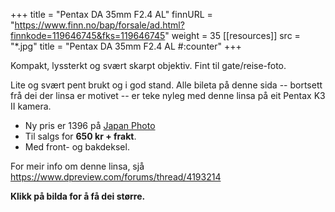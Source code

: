 +++
title = "Pentax DA 35mm F2.4 AL"
finnURL = "https://www.finn.no/bap/forsale/ad.html?finnkode=119646745&fks=119646745"
weight = 35
[[resources]]
src = "*.jpg"
title = "Pentax DA 35mm F2.4 AL #:counter"
+++

Kompakt, lyssterkt og svært skarpt objektiv. Fint til gate/reise-foto.

 <!--more--> 

Lite og svært pent brukt og i god stand. Alle bileta på denne sida -- bortsett frå dei der linsa er motivet -- er teke nyleg med denne linsa på eit Pentax K3 II kamera.

* Ny pris er 1396 på [Japan Photo](https://www.japanphoto.no/pentax-smc-da-35mm-f-24-al)
* Til salgs for **650 kr + frakt**.
* Med front- og bakdeksel.

For meir info om denne linsa, sjå https://www.dpreview.com/forums/thread/4193214

**Klikk på bilda for å få dei større.**

